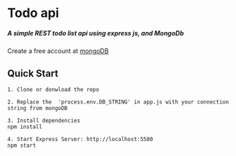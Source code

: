 # Todo api

##### A simple REST todo list api using express js, and MongoDb 

Create a free account at [mongoDB](https://cloud.mongodb.com/user#/atlas/register/accountProfile)


## Quick Start
```
1. Clone or donwload the repo 

2. Replace the  'process.env.DB_STRING' in app.js with your connection string from mongoDB

3. Install dependencies
npm install

4. Start Express Server: http://localhost:5500
npm start
````

